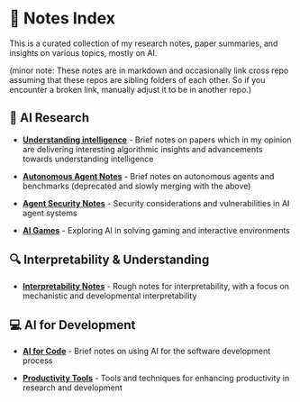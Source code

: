 # 📝 Notes Index

This is a curated collection of my research notes, paper summaries, and insights on various topics, mostly on AI.

(minor note: These notes are in markdown and occasionally link cross repo assuming that 
these repos are sibling folders of each other. 
So if you encounter a broken link, manually adjust it to be in another repo.)


## 🧠 AI Research

- **[Understanding intelligence](https://github.com/nicholaschenai/agi-potential-notes)** - Brief notes on papers which in my opinion are delivering interesting algorithmic insights and advancements towards understanding intelligence

- **[Autonomous Agent Notes](https://github.com/nicholaschenai/autonomous-agent-notes)** - Brief notes on autonomous agents and benchmarks (deprecated and slowly merging with the above)

- **[Agent Security Notes](https://github.com/nicholaschenai/agent-security-notes)** - Security considerations and vulnerabilities in AI agent systems

- **[AI Games](https://github.com/nicholaschenai/ai-games)** - Exploring AI in solving gaming and interactive environments

## 🔍 Interpretability & Understanding

- **[Interpretability Notes](https://github.com/nicholaschenai/interp-notes)** - Rough notes for interpretability, with a focus on mechanistic and developmental interpretability

## 💻 AI for Development

- **[AI for Code](https://github.com/nicholaschenai/ai-for-code)** - Brief notes on using AI for the software development process

- **[Productivity Tools](https://github.com/nicholaschenai/productivity-tools)** - Tools and techniques for enhancing productivity in research and development

